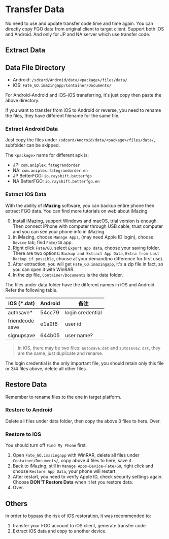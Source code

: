 # Transfer Data

No need to use and update transfer code time and time again. You can directly copy FGO data from original client to target client. Support both iOS and Android. And only for JP and NA server which use transfer code.

## Extract Data

## Data File Directory

- Android: `/sdcard/Android/data/<package>/files/data/`
- iOS: `Fate_GO.imazingapp/Container/Documents/`

For Android-Android and iOS-iOS transferring, it's just copy then paste the above directory.

If you want to transfer from iOS to Android or reverse, you need to rename the files, they have different filename for the same file.

### Extract Android Data

Just copy the files under `/sdcard/Android/data/<package>/files/data/`, subfolder can be skipped.

The `<package>` name for different apk is:
- JP: `com.aniplex.fategrandorder`
- NA: `com.aniplex.fategrandorder.en`
- JP BetterFGO: `io.rayshift.betterfgo`
- NA BetterFGO: `io.rayshift.betterfgo.en`

### Extract iOS Data

With the ability of **iMazing** software, you can backup entire phone then extract FGO data. You can find more tutorials on web about iMazing.

0. Install [iMazing](https://imazing.com), support Windows and macOS, trial version is enough. Then connect iPhone with computer through USB cable, trust computer and you can see your phone info in iMazing.
1. In iMazing, choose `Manage Apps`, (may need Apple ID login), choose `Device` tab, find `Fate/GO` app.
2. Right click `Fate/GO`, select `Export app data`, choose your saving folder. There are two options: `Backup and Extract App Data`, `Extra from Last Backup if possible`, choose at your demand(no difference for first use).
3. After extraction, you will get `Fate_GO.imazingapp`, it's a zip file in fact, so you can open it with WinRAR.
4. In the zip file, `Container/Documents` is the data folder.

The files under data folder have the different names in iOS and Android. Refer the following table.

| iOS (*.dat)    | Android    | 备注           |
| -------------- | ---------- | -------------- |
| authsave*      | 54cc79     | login credential |
| friendcode<br>save | e1a9f8 | user id        |
| signupsave     | 644b05     | user name?     |

> in iOS, there may be two files: `autosave.dat` and `autosave2.dat`, they are the same, just duplicate and rename.

The login credential is the only important file, you should retain only this file or 3/4 files above, delete all other files.

## Restore Data

Remember to rename files to the one in target platform.

### Restore to Android

Delete all files under data folder, then copy the above 3 files to here. Over.

### Restore to iOS

You should turn off `Find My Phone` first.

1. Open `Fate_GO.imazingapp` with WinRAR, delete all files under `Container/Documents/`, copy above 4 files to here, save it.
2. Back to iMazing, still in `Manage Apps-Device-Fate/GO`, right click and choose `Restore App Data`, your phone will restart.
3. After restart, you need to verify Apple ID, check security settings again. Choose **DON'T Restore Data** when it let you restore data.
4. Over.

## Others
In order to bypass the risk of iOS restoration, it was recommended to:
1. transfer your FGO account to iOS client, generate transfer code
2. Extract iOS data and copy to another device. 